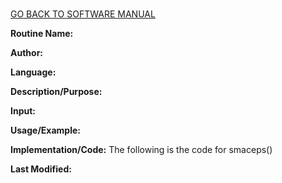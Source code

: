# 

[GO BACK TO SOFTWARE MANUAL](https://tannerwheeler.github.io/math4610/softwareManual/softwareManual)

**Routine Name:**

**Author:**

**Language:** 

**Description/Purpose:** 

**Input:** 

**Usage/Example:**


**Implementation/Code:** The following is the code for smaceps()


**Last Modified:** 
